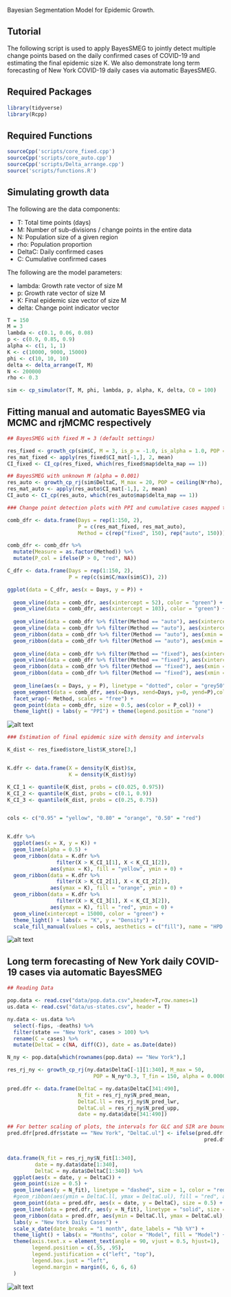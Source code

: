 Bayesian Segmentation Model for Epidemic Growth.

## Tutorial

The following script is used to apply BayesSMEG to jointly detect
multiple change points based on the daily confirmed cases of COVID-19
and estimating the final epidemic size K. We also demonstrate long term
forecasting of New York COVID-19 daily cases via automatic BayesSMEG.

## Required Packages

``` r
library(tidyverse)
library(Rcpp)
```

## Required Functions

``` r
sourceCpp('scripts/core_fixed.cpp')
sourceCpp('scripts/core_auto.cpp')
sourceCpp('scripts/Delta_arrange.cpp')
source('scripts/functions.R')
```

## Simulating growth data

The following are the data components:

-   T: Total time points (days)
-   M: Number of sub-divisions / change points in the entire data
-   N: Population size of a given region
-   rho: Population proportion
-   DeltaC: Daily confirmed cases
-   C: Cumulative confirmed cases

The following are the model parameters:

-   lambda: Growth rate vector of size M
-   p: Growth rate vector of size M
-   K: Final epidemic size vector of size M
-   delta: Change point indicator vector

``` r
T = 150
M = 3
lambda <- c(0.1, 0.06, 0.08)
p <- c(0.9, 0.85, 0.9)
alpha <- c(1, 1, 1)
K <- c(10000, 9000, 15000)
phi <- c(10, 10, 10)
delta <- delta_arrange(T, M)
N <- 200000
rho <- 0.3

sim <- cp_simulator(T, M, phi, lambda, p, alpha, K, delta, C0 = 100)
```

## Fitting manual and automatic BayesSMEG via MCMC and rjMCMC respectively

``` r
## BayesSMEG with fixed M = 3 (default settings)

res_fixed <- growth_cp(sim$C, M = 3, is_p = -1.0, is_alpha = 1.0, POP = ceiling(N*rho), T_fin = 0, w = c(0.2, 0.4, 0.4), store = T)
res_mat_fixed <- apply(res_fixed$CI_mat[-1,], 2, mean)
CI_fixed <- CI_cp(res_fixed, which(res_fixed$map$delta_map == 1))

## BayesSMEG with unknown M (alpha = 0.001)
res_auto <- growth_cp_rj(sim$DeltaC, M_max = 20, POP = ceiling(N*rho), T_fin = 0, alpha = 0.001, store = T)
res_mat_auto <- apply(res_auto$CI_mat[-1,], 2, mean)
CI_auto <- CI_cp(res_auto, which(res_auto$map$delta_map == 1))

### Change point detection plots with PPI and cumulative cases mapped together

comb_dfr <- data.frame(Days = rep(1:150, 2),
                       P = c(res_mat_fixed, res_mat_auto),
                       Method = c(rep("fixed", 150), rep("auto", 150)))

comb_dfr <- comb_dfr %>%
  mutate(Measure = as.factor(Method)) %>%
  mutate(P_col = ifelse(P > 0, "red", NA))

C_dfr <- data.frame(Days = rep(1:150, 2),
                    P = rep(c(sim$C/max(sim$C)), 2))

ggplot(data = C_dfr, aes(x = Days, y = P)) +
  
  geom_vline(data = comb_dfr, aes(xintercept = 52), color = "green") +
  geom_vline(data = comb_dfr, aes(xintercept = 103), color = "green") +
  
  geom_vline(data = comb_dfr %>% filter(Method == "auto"), aes(xintercept = CI_auto[1,1]), color = "orange", linetype = "dashed") +
  geom_vline(data = comb_dfr %>% filter(Method == "auto"), aes(xintercept = CI_auto[2,1]), color = "orange", linetype = "dashed") +
  geom_ribbon(data = comb_dfr %>% filter(Method == "auto"), aes(xmin = CI_auto[1,2], xmax = CI_auto[1,3]), fill = "orange", alpha = 0.3) +
  geom_ribbon(data = comb_dfr %>% filter(Method == "auto"), aes(xmin = CI_auto[2,2], xmax = CI_auto[2,3]), fill = "orange", alpha = 0.3) +
  
  geom_vline(data = comb_dfr %>% filter(Method == "fixed"), aes(xintercept = CI_fixed[1,1]), color = "red", linetype = "dashed") +
  geom_vline(data = comb_dfr %>% filter(Method == "fixed"), aes(xintercept = CI_fixed[2,1]), color = "red", linetype = "dashed") +
  geom_ribbon(data = comb_dfr %>% filter(Method == "fixed"), aes(xmin = CI_fixed[1,2], xmax = CI_fixed[1,3]), fill = "red", alpha = 0.3) +
  geom_ribbon(data = comb_dfr %>% filter(Method == "fixed"), aes(xmin = CI_fixed[2,2], xmax = CI_fixed[2,3]), fill = "red", alpha = 0.3) +
  
  geom_line(aes(x = Days, y = P), linetype = "dotted", color = "grey50") +
  geom_segment(data = comb_dfr, aes(x=Days, xend=Days, y=0, yend=P),color = "black") +
  facet_wrap(~ Method, scales = "free") +
  geom_point(data = comb_dfr, size = 0.5, aes(color = P_col)) +
  theme_light() + labs(y = "PPI") + theme(legend.position = "none")
```

![alt text](https://github.com/tejasvbedi95/BayesSMEG/blob/5826af4199a8a775b499cf6354f0d1429ac79dbb/figures/cp_detection.png)

``` r
### Estimation of final epidemic size with density and intervals

K_dist <- res_fixed$store_list$K_store[3,]


K.dfr <- data.frame(X = density(K_dist)$x,
                    K = density(K_dist)$y)

K_CI_1 <- quantile(K_dist, probs = c(0.025, 0.975))
K_CI_2 <- quantile(K_dist, probs = c(0.1, 0.9))
K_CI_3 <- quantile(K_dist, probs = c(0.25, 0.75))


cols <- c("0.95" = "yellow", "0.80" = "orange", "0.50" = "red")


K.dfr %>%
  ggplot(aes(x = X, y = K)) +
  geom_line(alpha = 0.5) +
  geom_ribbon(data = K.dfr %>% 
                filter(X > K_CI_1[1], X < K_CI_1[2]), 
              aes(ymax = K), fill = "yellow", ymin = 0) +
  geom_ribbon(data = K.dfr %>% 
                filter(X > K_CI_2[1], X < K_CI_2[2]), 
              aes(ymax = K), fill = "orange", ymin = 0) +
  geom_ribbon(data = K.dfr %>% 
                filter(X > K_CI_3[1], X < K_CI_3[2]), 
              aes(ymax = K), fill = "red", ymin = 0) +
  geom_vline(xintercept = 15000, color = "green") +
  theme_light() + labs(x = "K", y = "Density") +
  scale_fill_manual(values = cols, aesthetics = c("fill"), name = "HPD Intervals")
```
![alt text](https://github.com/tejasvbedi95/BayesSMEG/blob/5826af4199a8a775b499cf6354f0d1429ac79dbb/figures/K_density.png
)
## Long term forecasting of New York daily COVID-19 cases via automatic BayesSMEG

``` r
## Reading Data

pop.data <- read.csv("data/pop.data.csv",header=T,row.names=1)
us.data <- read.csv("data/us-states.csv", header = T)

ny.data <- us.data %>%
  select(-fips, -deaths) %>%
  filter(state == "New York", cases > 100) %>%
  rename(C = cases) %>%
  mutate(DeltaC = c(NA, diff(C)), date = as.Date(date))

N_ny <- pop.data[which(rownames(pop.data) == "New York"),]

res_rj_ny <- growth_cp_rj(ny.data$DeltaC[-1][1:340], M_max = 50,
                            POP = N_ny*0.3, T_fin = 150, alpha = 0.000001, store = T)

pred.dfr <- data.frame(DeltaC = ny.data$DeltaC[341:490],
                       N_fit = res_rj_ny$N_pred_mean,
                       DeltaC.ll = res_rj_ny$N_pred_lwr,
                       DeltaC.ul = res_rj_ny$N_pred_upp,
                       date = ny.data$date[341:490])

## For better scaling of plots, the intervals for GLC and SIR are bounded
pred.dfr[pred.dfr$state == "New York", "DeltaC.ul"] <- ifelse(pred.dfr[pred.dfr$state == "New York", "DeltaC.ul"] > 25000, 25000,
                                                                pred.dfr[pred.dfr$state == "New York", "DeltaC.ul"])


data.frame(N_fit = res_rj_ny$N_fit[1:340],
         date = ny.data$date[1:340],
         DeltaC = ny.data$DeltaC[1:340]) %>%
  ggplot(aes(x = date, y = DeltaC)) +
  geom_point(size = 0.5) + 
  geom_line(aes(y = N_fit), linetype = "dashed", size = 1, color = "red") +
  #geom_ribbon(aes(ymin = DeltaC.ll, ymax = DeltaC.ul), fill = "red", alpha = 0.3) +
  geom_point(data = pred.dfr, aes(x = date, y = DeltaC), size = 0.5) +
  geom_line(data = pred.dfr, aes(y = N_fit), linetype = "solid", size = 1, color = "red") +
  geom_ribbon(data = pred.dfr, aes(ymin = DeltaC.ll, ymax = DeltaC.ul), alpha = 0.2, fill = "red") +
  labs(y = "New York Daily Cases") +
  scale_x_date(date_breaks = "1 month", date_labels = "%b %Y") +
  theme_light() + labs(x = "Months", color = "Model", fill = "Model") + 
  theme(axis.text.x = element_text(angle = 90, vjust = 0.5, hjust=1),
        legend.position = c(.55, .95),
        legend.justification = c("left", "top"),
        legend.box.just = "left",
        legend.margin = margin(6, 6, 6, 6)
  ) 
```

![alt text](https://github.com/tejasvbedi95/BayesSMEG/blob/5826af4199a8a775b499cf6354f0d1429ac79dbb/figures/ny_prediction.png)
